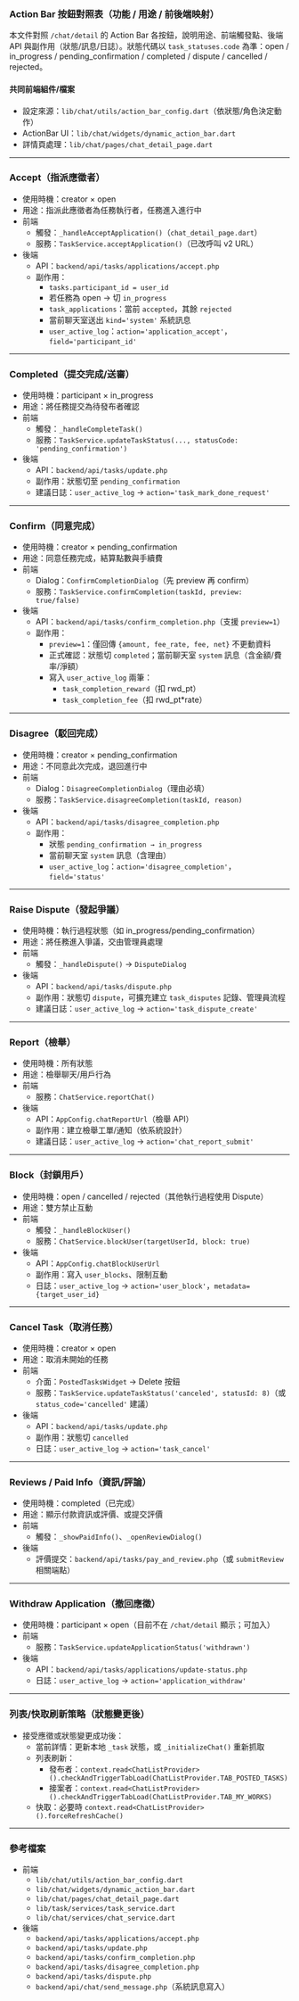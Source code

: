 ### Action Bar 按鈕對照表（功能 / 用途 / 前後端映射）

本文件對照 `/chat/detail` 的 Action Bar 各按鈕，說明用途、前端觸發點、後端 API 與副作用（狀態/訊息/日誌）。狀態代碼以 `task_statuses.code` 為準：open / in_progress / pending_confirmation / completed / dispute / cancelled / rejected。

#### 共同前端組件/檔案
- 設定來源：`lib/chat/utils/action_bar_config.dart`（依狀態/角色決定動作）
- ActionBar UI：`lib/chat/widgets/dynamic_action_bar.dart`
- 詳情頁處理：`lib/chat/pages/chat_detail_page.dart`

---

### Accept（指派應徵者）
- 使用時機：creator × open
- 用途：指派此應徵者為任務執行者，任務進入進行中
- 前端
  - 觸發：`_handleAcceptApplication()`（`chat_detail_page.dart`）
  - 服務：`TaskService.acceptApplication()`（已改呼叫 v2 URL）
- 後端
  - API：`backend/api/tasks/applications/accept.php`
  - 副作用：
    - `tasks.participant_id = user_id`
    - 若任務為 open → 切 `in_progress`
    - `task_applications`：當前 `accepted`，其餘 `rejected`
    - 當前聊天室送出 `kind='system'` 系統訊息
    - `user_active_log`：`action='application_accept'`，`field='participant_id'`

---

### Completed（提交完成/送審）
- 使用時機：participant × in_progress
- 用途：將任務提交為待發布者確認
- 前端
  - 觸發：`_handleCompleteTask()`
  - 服務：`TaskService.updateTaskStatus(..., statusCode: 'pending_confirmation')`
- 後端
  - API：`backend/api/tasks/update.php`
  - 副作用：狀態切至 `pending_confirmation`
  - 建議日誌：`user_active_log` → `action='task_mark_done_request'`

---

### Confirm（同意完成）
- 使用時機：creator × pending_confirmation
- 用途：同意任務完成，結算點數與手續費
- 前端
  - Dialog：`ConfirmCompletionDialog`（先 preview 再 confirm）
  - 服務：`TaskService.confirmCompletion(taskId, preview: true/false)`
- 後端
  - API：`backend/api/tasks/confirm_completion.php`（支援 `preview=1`）
  - 副作用：
    - `preview=1`：僅回傳 `{amount, fee_rate, fee, net}` 不更動資料
    - 正式確認：狀態切 `completed`；當前聊天室 `system` 訊息（含金額/費率/淨額）
    - 寫入 `user_active_log` 兩筆：
      - `task_completion_reward`（扣 rwd_pt）
      - `task_completion_fee`（扣 rwd_pt*rate）

---

### Disagree（駁回完成）
- 使用時機：creator × pending_confirmation
- 用途：不同意此次完成，退回進行中
- 前端
  - Dialog：`DisagreeCompletionDialog`（理由必填）
  - 服務：`TaskService.disagreeCompletion(taskId, reason)`
- 後端
  - API：`backend/api/tasks/disagree_completion.php`
  - 副作用：
    - 狀態 `pending_confirmation → in_progress`
    - 當前聊天室 `system` 訊息（含理由）
    - `user_active_log`：`action='disagree_completion'`，`field='status'`

---

### Raise Dispute（發起爭議）
- 使用時機：執行過程狀態（如 in_progress/pending_confirmation）
- 用途：將任務進入爭議，交由管理員處理
- 前端
  - 觸發：`_handleDispute()` → `DisputeDialog`
- 後端
  - API：`backend/api/tasks/dispute.php`
  - 副作用：狀態切 `dispute`，可擴充建立 `task_disputes` 記錄、管理員流程
  - 建議日誌：`user_active_log` → `action='task_dispute_create'`

---

### Report（檢舉）
- 使用時機：所有狀態
- 用途：檢舉聊天/用戶行為
- 前端
  - 服務：`ChatService.reportChat()`
- 後端
  - API：`AppConfig.chatReportUrl`（檢舉 API）
  - 副作用：建立檢舉工單/通知（依系統設計）
  - 建議日誌：`user_active_log` → `action='chat_report_submit'`

---

### Block（封鎖用戶）
- 使用時機：open / cancelled / rejected（其他執行過程使用 Dispute）
- 用途：雙方禁止互動
- 前端
  - 觸發：`_handleBlockUser()`
  - 服務：`ChatService.blockUser(targetUserId, block: true)`
- 後端
  - API：`AppConfig.chatBlockUserUrl`
  - 副作用：寫入 `user_blocks`、限制互動
  - 日誌：`user_active_log` → `action='user_block'`，`metadata={target_user_id}`

---

### Cancel Task（取消任務）
- 使用時機：creator × open
- 用途：取消未開始的任務
- 前端
  - 介面：`PostedTasksWidget` → Delete 按鈕
  - 服務：`TaskService.updateTaskStatus('canceled', statusId: 8)`（或 `status_code='cancelled'` 建議）
- 後端
  - API：`backend/api/tasks/update.php`
  - 副作用：狀態切 `cancelled`
  - 日誌：`user_active_log` → `action='task_cancel'`

---

### Reviews / Paid Info（資訊/評論）
- 使用時機：completed（已完成）
- 用途：顯示付款資訊或評價、或提交評價
- 前端
  - 觸發：`_showPaidInfo()`、`_openReviewDialog()`
- 後端
  - 評價提交：`backend/api/tasks/pay_and_review.php`（或 `submitReview` 相關端點）

---

### Withdraw Application（撤回應徵）
- 使用時機：participant × open（目前不在 `/chat/detail` 顯示；可加入）
- 前端
  - 服務：`TaskService.updateApplicationStatus('withdrawn')`
- 後端
  - API：`backend/api/tasks/applications/update-status.php`
  - 日誌：`user_active_log` → `action='application_withdraw'`

---

### 列表/快取刷新策略（狀態變更後）
- 接受應徵或狀態變更成功後：
  - 當前詳情：更新本地 `_task` 狀態，或 `_initializeChat()` 重新抓取
  - 列表刷新：
    - 發布者：`context.read<ChatListProvider>().checkAndTriggerTabLoad(ChatListProvider.TAB_POSTED_TASKS)`
    - 接案者：`context.read<ChatListProvider>().checkAndTriggerTabLoad(ChatListProvider.TAB_MY_WORKS)`
  - 快取：必要時 `context.read<ChatListProvider>().forceRefreshCache()`

---

### 參考檔案
- 前端
  - `lib/chat/utils/action_bar_config.dart`
  - `lib/chat/widgets/dynamic_action_bar.dart`
  - `lib/chat/pages/chat_detail_page.dart`
  - `lib/task/services/task_service.dart`
  - `lib/chat/services/chat_service.dart`
- 後端
  - `backend/api/tasks/applications/accept.php`
  - `backend/api/tasks/update.php`
  - `backend/api/tasks/confirm_completion.php`
  - `backend/api/tasks/disagree_completion.php`
  - `backend/api/tasks/dispute.php`
  - `backend/api/chat/send_message.php`（系統訊息寫入）


